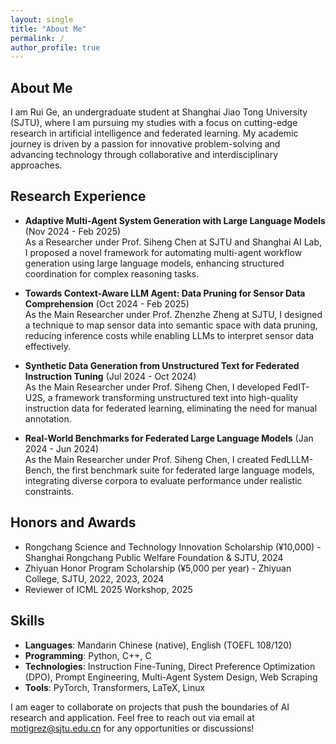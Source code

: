 ```yaml
---
layout: single
title: "About Me"
permalink: /
author_profile: true
---
```


## About Me

I am Rui Ge, an undergraduate student at Shanghai Jiao Tong University (SJTU), where I am pursuing my studies with a focus on cutting-edge research in artificial intelligence and federated learning. My academic journey is driven by a passion for innovative problem-solving and advancing technology through collaborative and interdisciplinary approaches.

## Research Experience

- **Adaptive Multi-Agent System Generation with Large Language Models** (Nov 2024 - Feb 2025)  
  As a Researcher under Prof. Siheng Chen at SJTU and Shanghai AI Lab, I proposed a novel framework for automating multi-agent workflow generation using large language models, enhancing structured coordination for complex reasoning tasks.

- **Towards Context-Aware LLM Agent: Data Pruning for Sensor Data Comprehension** (Oct 2024 - Feb 2025)  
  As the Main Researcher under Prof. Zhenzhe Zheng at SJTU, I designed a technique to map sensor data into semantic space with data pruning, reducing inference costs while enabling LLMs to interpret sensor data effectively.

- **Synthetic Data Generation from Unstructured Text for Federated Instruction Tuning** (Jul 2024 - Oct 2024)  
  As the Main Researcher under Prof. Siheng Chen, I developed FedIT-U2S, a framework transforming unstructured text into high-quality instruction data for federated learning, eliminating the need for manual annotation.

- **Real-World Benchmarks for Federated Large Language Models** (Jan 2024 - Jun 2024)  
  As the Main Researcher under Prof. Siheng Chen, I created FedLLLM-Bench, the first benchmark suite for federated large language models, integrating diverse corpora to evaluate performance under realistic constraints.

## Honors and Awards

- Rongchang Science and Technology Innovation Scholarship (¥10,000) - Shanghai Rongchang Public Welfare Foundation & SJTU, 2024
- Zhiyuan Honor Program Scholarship (¥5,000 per year) - Zhiyuan College, SJTU, 2022, 2023, 2024
- Reviewer of ICML 2025 Workshop, 2025

## Skills

- **Languages**: Mandarin Chinese (native), English (TOEFL 108/120)
- **Programming**: Python, C++, C
- **Technologies**: Instruction Fine-Tuning, Direct Preference Optimization (DPO), Prompt Engineering, Multi-Agent System Design, Web Scraping
- **Tools**: PyTorch, Transformers, LaTeX, Linux

I am eager to collaborate on projects that push the boundaries of AI research and application. Feel free to reach out via email at motigrez@sjtu.edu.cn for any opportunities or discussions!
